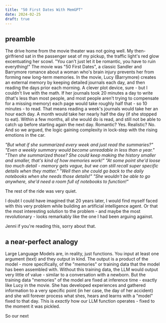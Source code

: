 ```yaml
---
title: "50 First Dates With MemGPT"
date: 2024-02-25
draft: true
---
```

## preamble
The drive home from the movie theater was not going well. My then-girlfriend sat in the passenger seat of my pickup, the traffic light's red glow excentuating her scowl. "You can't just let it be romantic, you have to ruin everything!" The movie was "50 First Dates", a classic Sandler and Barrymore romance about a woman who's brain injury prevents her from forming new long-term memories. In the movie, Lucy (Barrymore) creates an external memory by keeping detailed journals each day, and then reading the days prior each morning. A clever plot device, sure - but I couldn't live with the math. If her journals took 20 minutes a day to write (that's less than most people, and most people aren't trying to compensate for a missing memory) each page would take roughly half that - so 10 minutes - to read. That means reading a week's journals would take her an hour each day. A month would take her nearly half the day (if she stopped to eat). Within  a few months, all she would do is read, and still not be able to catch up before starting again the next day. Romantic? Yes. Realistic? No. And so we argued, the logic gaining complexity in lock-step with the rising emotions in the car.
 
_"But what if she summarized every week and just read the summaries?" 
"Even a weekly summary would become unreadable in less than a year." 
"Then she summarized those? She could keep making the history smaller and smaller, that's kind of how memories work!" 
"At some point she'd loose too much detail - memory gets vague, but we can still recall super specific details when they matter."
"Well then she could go back to the daily notebooks when she needs those details!" 
"She wouldn't be able to go anywhere, she'd need a room full of notebooks to function!"_

The rest of the ride was very quiet. 

I doubt I could have imagined that 20 years later, I would find myself faced with this very problem while building an artificial intelligence agent. Or that the most interesting solution to the problem - and maybe the most revolutionary - looks remarkably like the one I had been arguing against. 

Jenni if you're reading this, sorry about that. 

## a near-perfect analogy
Large Language Models are, in reality, just functions. You input at least one argument (text) and they output in kind. The output is a product of the model - more specifically, of the "memories" or training data that the model has been assembled with. Without this training data, the LLM would output very little of value - similar to a conversation with a newborn. 
But the training data "memories" of the model are fixed at inference time - exactly like Lucy in the movie. She has developed experiences and gathered information to a very specific point (in her case, the day of her accident) and she will forever process what shes, hears and learns with a "model" fixed to that day. This is _exactly_ how our LLM function operates - fixed to the moment it was pickled. 

So our next 
<!--stackedit_data:
eyJoaXN0b3J5IjpbLTIxMDYxOTY2MjQsLTI1NTU1MjUxNiwxOD
kxOTIwNDE1LDE0ODE5MTU3MTYsMTAyNTk1NTcyOSwxMTU5NTM5
OTgyLC0yNTg3MTQxNjMsOTgwNzg4NzQxLC0xNDMwNTE0ODEsND
c3MTc4ODAwXX0=
-->